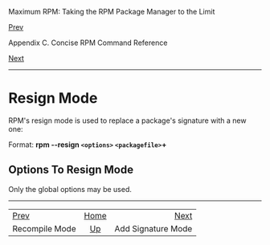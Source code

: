 <div class="NAVHEADER">

Maximum RPM: Taking the RPM Package Manager to the Limit

</div>

[Prev](s1-rpm-commands-recompile-mode.html)

Appendix C. Concise RPM Command Reference

[Next](s1-rpm-commands-add-signature-mode.html)

-----

<div class="sect1">

# <span id="s1-rpm-commands-resign-mode">Resign Mode</span>

RPM's resign mode is used to replace a package's signature with a new
one:

Format: **rpm --resign `<options>` `<packagefile>`+**

<div class="sect2">

## <span id="s2-rpm-commands-resign-options">Options To Resign Mode</span>

Only the global options may be used.

</div>

</div>

<div class="NAVFOOTER">

-----

|                                             |                            |                                                 |
| :------------------------------------------ | :------------------------: | ----------------------------------------------: |
| [Prev](s1-rpm-commands-recompile-mode.html) |     [Home](index.html)     | [Next](s1-rpm-commands-add-signature-mode.html) |
| Recompile Mode                              | [Up](ch-rpm-commands.html) |                              Add Signature Mode |

</div>
